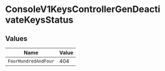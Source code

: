 # ConsoleV1KeysControllerGenDeactivateKeysStatus


## Values

| Name                 | Value                |
| -------------------- | -------------------- |
| `FourHundredAndFour` | 404                  |